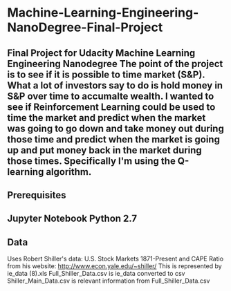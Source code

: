 # Machine-Learning-Engineering-NanoDegree-Final-Project
Final Project for Udacity Machine Learning Engineering Nanodegree
    The point of the project is to see if it is possible to time market (S&P). What a lot of investors say to do is hold money    in S&P over time to accumalte wealth. I wanted to see if Reinforcement Learning could be used to time the market and          predict when the market was going to go down and take money out during those time and predict when the market is going up      and put money back in the market during those times. Specifically I'm using the Q-learning algorithm.
  -------------
  Prerequisites
  -------------
  Jupyter Notebook 
  Python 2.7
  -------------
  Data
  -------------
  Uses Robert Shiller's data: U.S. Stock Markets 1871-Present and CAPE Ratio
  from his website: http://www.econ.yale.edu/~shiller/
  This is represented by ie_data (8).xls
  Full_Shiller_Data.csv is ie_data converted to csv
  Shiller_Main_Data.csv is relevant information from Full_Shiller_Data.csv
